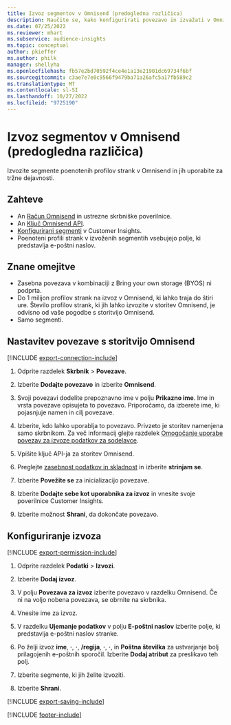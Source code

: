 ```yaml
---
title: Izvoz segmentov v Omnisend (predogledna različica)
description: Naučite se, kako konfigurirati povezavo in izvažati v Omnisend.
ms.date: 07/25/2022
ms.reviewer: mhart
ms.subservice: audience-insights
ms.topic: conceptual
author: pkieffer
ms.author: philk
manager: shellyha
ms.openlocfilehash: fb57e2bd70592f4ce4e1a13e21901dc69734f6bf
ms.sourcegitcommit: c3ae7e7e0c9566f9479ba71a26afc5a17fb589c2
ms.translationtype: MT
ms.contentlocale: sl-SI
ms.lasthandoff: 10/27/2022
ms.locfileid: "9725190"
---
```

# <a name="export-segments-to-omnisend-preview"></a>Izvoz segmentov v Omnisend (predogledna različica)

Izvozite segmente poenotenih profilov strank v Omnisend in jih uporabite za tržne dejavnosti.

## <a name="prerequisites"></a>Zahteve

- An [Račun Omnisend](https://www.omnisend.com/) in ustrezne skrbniške poverilnice.
- An [Ključ Omnisend API](https://support.omnisend.com/en/articles/1061890-generating-api-key).
- [Konfigurirani segmenti](segments.md) v Customer Insights.
- Poenoteni profili strank v izvoženih segmentih vsebujejo polje, ki predstavlja e-poštni naslov.

## <a name="known-limitations"></a>Znane omejitve

- Zasebna povezava v kombinaciji z Bring your own storage (BYOS) ni podprta.
- Do 1 milijon profilov strank na izvoz v Omnisend, ki lahko traja do štiri ure. Število profilov strank, ki jih lahko izvozite v storitev Omnisend, je odvisno od vaše pogodbe s storitvijo Omnisend.
- Samo segmenti.

## <a name="set-up-connection-to-omnisend"></a>Nastavitev povezave s storitvijo Omnisend

[!INCLUDE [export-connection-include](includes/export-connection-admn.md)]

1. Odprite razdelek **Skrbnik** > **Povezave**.

1. Izberite **Dodajte povezavo** in izberite **Omnisend**.

1. Svoji povezavi dodelite prepoznavno ime v polju **Prikazno ime**. Ime in vrsta povezave opisujeta to povezavo. Priporočamo, da izberete ime, ki pojasnjuje namen in cilj povezave.

1. Izberite, kdo lahko uporablja to povezavo. Privzeto je storitev namenjena samo skrbnikom. Za več informacij glejte razdelek [Omogočanje uporabe povezav za izvoze podatkov za sodelavce](connections.md#allow-contributors-to-use-a-connection-for-exports).

1. Vpišite ključ API-ja za storitev Omnisend.

1. Preglejte [zasebnost podatkov in skladnost](connections.md#data-privacy-and-compliance) in izberite **strinjam se**.

1. Izberite **Povežite se** za inicializacijo povezave.

1. Izberite **Dodajte sebe kot uporabnika za izvoz** in vnesite svoje poverilnice Customer Insights.

1. Izberite možnost **Shrani**, da dokončate povezavo.

## <a name="configure-an-export"></a>Konfiguriranje izvoza

[!INCLUDE [export-permission-include](includes/export-permission.md)]

1. Odprite razdelek **Podatki** > **Izvozi**.

1. Izberite **Dodaj izvoz**.

1. V polju **Povezava za izvoz** izberite povezavo v razdelku Omnisend. Če ni na voljo nobena povezava, se obrnite na skrbnika.

1. Vnesite ime za izvoz.

1. V razdelku **Ujemanje podatkov** v polju **E-poštni naslov** izberite polje, ki predstavlja e-poštni naslov stranke.

1. Po želji izvoz **ime**, **·**, **·**, **/regija**, **·**, **·**, in **Poštna številka** za ustvarjanje bolj prilagojenih e-poštnih sporočil. Izberite **Dodaj atribut** za preslikavo teh polj.

1. Izberite segmente, ki jih želite izvoziti.

1. Izberite **Shrani**.

[!INCLUDE [export-saving-include](includes/export-saving.md)]

[!INCLUDE [footer-include](includes/footer-banner.md)]
